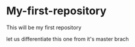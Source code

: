 My-first-repository
===================

This will be my first repository

let us differentiate this one from it's master brach
